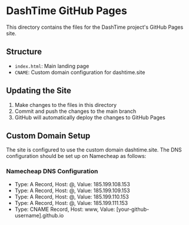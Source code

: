# DashTime GitHub Pages

This directory contains the files for the DashTime project's GitHub Pages site.

## Structure

- `index.html`: Main landing page
- `CNAME`: Custom domain configuration for dashtime.site

## Updating the Site

1. Make changes to the files in this directory
2. Commit and push the changes to the main branch
3. GitHub will automatically deploy the changes to GitHub Pages

## Custom Domain Setup

The site is configured to use the custom domain dashtime.site. The DNS configuration should be set up on Namecheap as follows:

### Namecheap DNS Configuration
- Type: A Record, Host: @, Value: 185.199.108.153
- Type: A Record, Host: @, Value: 185.199.109.153
- Type: A Record, Host: @, Value: 185.199.110.153
- Type: A Record, Host: @, Value: 185.199.111.153
- Type: CNAME Record, Host: www, Value: [your-github-username].github.io 